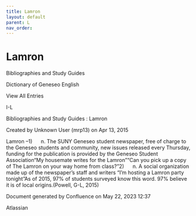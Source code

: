 ```yaml
---
title: Lamron
layout: default
parent: L
nav_order:
---
```


# Lamron

Bibliographies and Study Guides

Dictionary of Geneseo English

View All Entries

I-L

Bibliographies and Study Guides : Lamron

Created by  Unknown User (mrp13) on Apr 13, 2015

Lamron –1)      n. The SUNY Geneseo student newspaper, free of charge to the Geneseo students and community, new issues released every Thursday, funding for the publication is provided by the Geneseo Student Association“My housemate writes for the Lamron”“Can you pick up a copy of The Lamron on your way home from class?”2)      n. A social organization made up of the newspaper’s staff and writers “I’m hosting a Lamron party tonight”As of 2015, 97% of students surveyed know this word. 97% believe it is of local origins.(Powell, G-L, 2015)

Document generated by Confluence on May 22, 2023 12:37

Atlassian
